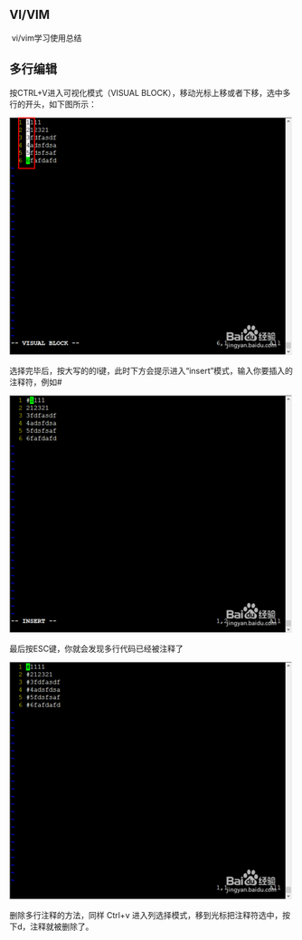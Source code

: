 ## VI/VIM

​	vi/vim学习使用总结





## 多行编辑

按CTRL+V进入可视化模式（VISUAL BLOCK），移动光标上移或者下移，选中多行的开头，如下图所示：

![vi/vim多行编辑](.\img\ca1349540923dd545be301d4d309b3de9d8248fd.jpg)

选择完毕后，按大写的的I键，此时下方会提示进入“insert”模式，输入你要插入的注释符，例如#

![开始编辑](.\img\960a304e251f95caf234340acb177f3e6609524c.jpg)

最后按ESC键，你就会发现多行代码已经被注释了

![vi/vim多行编辑成功效果图](.\img\d53f8794a4c27d1eefe79d7819d5ad6edcc4384c.jpg)

删除多行注释的方法，同样 Ctrl+v 进入列选择模式，移到光标把注释符选中，按下d，注释就被删除了。